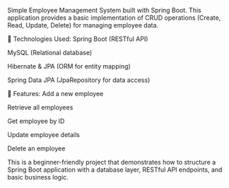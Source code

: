 Simple Employee Management System built with Spring Boot.
This application provides a basic implementation of CRUD operations (Create, Read, Update, Delete) for managing employee data.

🔧 Technologies Used:
Spring Boot (RESTful API)

MySQL (Relational database)

Hibernate & JPA (ORM for entity mapping)

Spring Data JPA (JpaRepository for data access)

🚀 Features:
Add a new employee

Retrieve all employees

Get employee by ID

Update employee details

Delete an employee

This is a beginner-friendly project that demonstrates how to structure a Spring Boot application with a database layer, RESTful API endpoints, and basic business logic.
